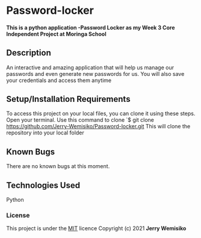 # Password-locker

#### This is a python application -Password Locker as my Week 3 Core Independent Project at Moringa School

## Description

 An interactive and  amazing application that will help us manage our passwords and even generate new passwords for us.
 You will also save your credentials and access them anytime

## Setup/Installation Requirements

To access this project on your local files, you can clone it using these steps.
Open your terminal.
Use this command to clone `$ git clone https://github.com/Jerry-Wemisiko/Password-locker.git
This will clone the repository into your local folder

## Known Bugs

There are no known bugs at this moment.

## Technologies Used

Python


### License

This project is under the [MIT](https://choosealicense.com/licenses/mit/) licence
Copyright (c) 2021 **Jerry Wemisiko**
